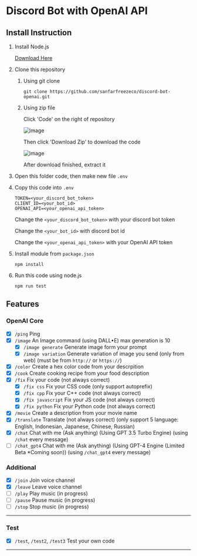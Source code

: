 # Discord Bot with OpenAI API

## Install Instruction

1. Install Node.js

   [Download Here](https://nodejs.org/en/download/)

2. Clone this repository

   1. Using git clone
   
      ```shell
      git clone https://github.com/sanfarfreezeco/discord-bot-openai.git
      ```
      
   2. Using zip file
   
      Click 'Code' on the right of repository

      ![image](https://cdn1.aurellyan.my.id/md_files/github_code-btn.png)
      
      Then click 'Download Zip' to download the code
   
      ![image](https://cdn1.aurellyan.my.id/md_files/github_download_zip-btn.png)

      After download finished, extract it

3. Open this folder code, then make new file `.env`

4. Copy this code into `.env`

   ```text
   TOKEN=<your_discord_bot_token>
   CLIENT_ID=<your_bot_id>
   OPENAI_API=<your_openai_api_token>
   ```
   
   Change the `<your_discord_bot_token>` with your discord bot token
   
   Change the `<your_bot_id>` with discord bot id

   Change the `<your_openai_api_token>` with your OpenAI API token

5. Install module from `package.json`

   ```shell
   npm install
   ```

6. Run this code using node.js

   ```shell
   npm run test
   ```

## Features

### OpenAI Core

- [x] `/ping` Ping
- [x] `/image` An Image command (using DALL•E) max generation is 10
   - [x] `/image generate` Generate image form your prompt
   - [x] `/image variation` Generate variation of image you send (only from web) (must be from `http://` or `https://`)
- [x] `/color` Create a hex color code from your descrpition
- [x] `/cook` Create cooking recipe from your food description
- [x] `/fix` Fix your code (not always correct)
   - [x] `/fix css` Fix your CSS code (only support autoprefix)
   - [x] `/fix cpp` Fix your C++ code (not always correct)
   - [x] `/fix javascript` Fix your JS code (not always correct)
   - [x] `/fix python` Fix your Python code (not always correct) 
- [x] `/movie` Create a description from your movie name
- [x] `/translate` Translate (not always correct) (only support 5 language: English, Indonesian, Japanese, Chinese, Russian)
- [x] `/chat` Chat with me (Ask anything) (Using GPT 3.5 Turbo Engine) (using `/chat` every message)
- [ ] `/chat_gpt4` Chat with me (Ask anything) (Using GPT-4 Engine (Limited Beta *Coming soon)) (using `/chat_gpt4` every message)

### Additional

- [x] `/join` Join voice channel
- [x] `/leave` Leave voice channel
- [ ] `/play` Play music (in progress)
- [ ] `/pause` Pause music (in progress)
- [ ] `/stop` Stop music (in progress)

---

### Test

- [x] `/test`, `/test2`, `/test3` Test your own code

---
